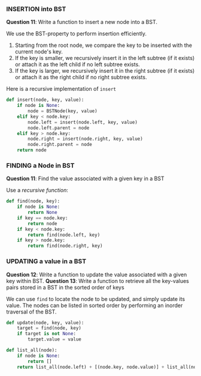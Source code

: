 ### INSERTION into BST
**Question 11**: Write a function to insert a new node into a BST.

We use the BST-property to perform insertion efficiently.

1. Starting from the root node, we compare the key to be inserted with the current node's key.
2. If the key is smaller, we recursively insert it in the left subtree (if it exists) or attach it as the left child if no left subtree exists.
3. If the key is larger, we recursively insert it in the right subtree (if it exists) or attach it as the right child if no right subtree exists.

Here is a recursive implementation of `insert`
```python
def insert(node, key, value):
    if node is None:
        node = BSTNode(key, value)
    elif key < node.key:
        node.left = insert(node.left, key, value)
        node.left.parent = node
    elif key > node.key:
        node.right = insert(node.right, key, value)
        node.right.parent = node
    return node
```

### FINDING a Node in BST

**Question 11**: Find the value associated with a given key in a BST

Use a *recursive function*:
```python
def find(node, key):
    if node is None:
        return None
    if key == node.key:
        return node
    if key < node.key:
        return find(node.left, key)
    if key > node.key:
        return find(node.right, key)
```

### UPDATING a value in a BST

**Question 12**: Write a function to update the value associated with a given key within BST.
**Question 13**: Write a function to retrieve all the key-values pairs stored in a BST in the sorted order of keys

We can use `find` to locate the node to be updated, and simply update its value.
The nodes can be listed in sorted order by performing an inorder traversal of the BST.

```python
def update(node, key, value):
    target = find(node, key)
    if target is not None:
        target.value = value

def list_all(node):
    if node is None:
        return []
    return list_all(node.left) + [(node.key, node.value)] + list_all(node.right)
```